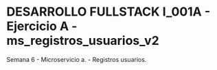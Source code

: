 # DESARROLLO FULLSTACK I_001A - Ejercicio A - ms_registros_usuarios_v2
Semana 6 - Microservicio a. - Registros usuarios.
